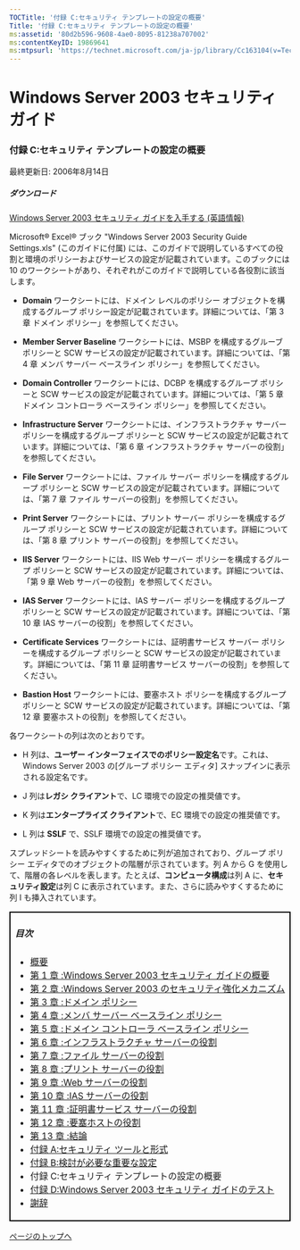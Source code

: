 ```yaml
---
TOCTitle: '付録 C:セキュリティ テンプレートの設定の概要'
Title: '付録 C:セキュリティ テンプレートの設定の概要'
ms:assetid: '80d2b596-9608-4ae0-8095-81238a707002'
ms:contentKeyID: 19869641
ms:mtpsurl: 'https://technet.microsoft.com/ja-jp/library/Cc163104(v=TechNet.10)'
---
```


Windows Server 2003 セキュリティ ガイド
=======================================

### 付録 C:セキュリティ テンプレートの設定の概要

最終更新日: 2006年8月14日

##### ダウンロード

[Windows Server 2003 セキュリティ ガイドを入手する (英語情報)](https://download.microsoft.com/download/c/8/6/c86b1b59-0388-4945-8bd9-06f04db13136/windows_server_2003_security_guide_v2.1.zip)

Microsoft® Excel® ブック "Windows Server 2003 Security Guide Settings.xls" (このガイドに付属) には、このガイドで説明しているすべての役割と環境のポリシーおよびサービスの設定が記載されています。このブックには 10 のワークシートがあり、それぞれがこのガイドで説明している各役割に該当します。

-   **Domain** ワークシートには、ドメイン レベルのポリシー オブジェクトを構成するグループ ポリシー設定が記載されています。詳細については、「第 3 章 ドメイン ポリシー」を参照してください。

-   **Member Server Baseline** ワークシートには、MSBP を構成するグルーブ ポリシーと SCW サービスの設定が記載されています。詳細については、「第 4 章 メンバ サーバー ベースライン ポリシー」を参照してください。

-   **Domain Controller** ワークシートには、DCBP を構成するグループ ポリシーと SCW サービスの設定が記載されています。詳細については、「第 5 章 ドメイン コントローラ ベースライン ポリシー」を参照してください。

-   **Infrastructure Server** ワークシートには、インフラストラクチャ サーバー ポリシーを構成するグループ ポリシーと SCW サービスの設定が記載されています。詳細については、「第 6 章 インフラストラクチャ サーバーの役割」を参照してください。

-   **File Server** ワークシートには、ファイル サーバー ポリシーを構成するグループ ポリシーと SCW サービスの設定が記載されています。詳細については、「第 7 章 ファイル サーバーの役割」を参照してください。

-   **Print Server** ワークシートには、プリント サーバー ポリシーを構成するグループ ポリシーと SCW サービスの設定が記載されています。詳細については、「第 8 章 プリント サーバーの役割」を参照してください。

-   **IIS Server** ワークシートには、IIS Web サーバー ポリシーを構成するグループ ポリシーと SCW サービスの設定が記載されています。詳細については、「第 9 章 Web サーバーの役割」を参照してください。

-   **IAS Server** ワークシートには、IAS サーバー ポリシーを構成するグループ ポリシーと SCW サービスの設定が記載されています。詳細については、「第 10 章 IAS サーバーの役割」を参照してください。

-   **Certificate Services** ワークシートには、証明書サービス サーバー ポリシーを構成するグループ ポリシーと SCW サービスの設定が記載されています。詳細については、「第 11 章 証明書サービス サーバーの役割」を参照してください。

-   **Bastion Host** ワークシートには、要塞ホスト ポリシーを構成するグループ ポリシーと SCW サービスの設定が記載されています。詳細については、「第 12 章 要塞ホストの役割」を参照してください。

各ワークシートの列は次のとおりです。

-   H 列は、**ユーザー インターフェイスでのポリシー設定名**です。これは、Windows Server 2003 の\[グループ ポリシー エディタ\] スナップインに表示される設定名です。

-   J 列は**レガシ クライアント**で、LC 環境での設定の推奨値です。

-   K 列は**エンタープライズ クライアント**で、EC 環境での設定の推奨値です。

-   L 列は **SSLF** で、SSLF 環境での設定の推奨値です。

スプレッドシートを読みやすくするために列が追加されており、グループ ポリシー エディタでのオブジェクトの階層が示されています。列 A から G を使用して、階層の各レベルを表します。たとえば、**コンピュータ構成**は列 A に、**セキュリティ設定**は列 C に表示されています。また、さらに読みやすくするために列 I も挿入されています。

<p> <p/> 
<table style="border:1px solid black;">
<colgroup>
<col width="100%" />
</colgroup>
<tbody>
<tr class="odd">
<td style="border:1px solid black;"><h5 id="目次">目次</h5>
<ul>
<li><a href="https://technet.microsoft.com/ja-jp/library/9911b568-c474-465f-998f-4f0fa31bebc6(v=TechNet.10)">概要</a></li>
<li><a href="https://technet.microsoft.com/ja-jp/library/8a6cda2e-32c2-4945-897f-0353cd6e908a(v=TechNet.10)">第 1 章 :Windows Server 2003 セキュリティ ガイドの概要</a></li>
<li><a href="https://technet.microsoft.com/ja-jp/library/7cc50ea6-80d8-4ef6-81de-f47a60ebf8fa(v=TechNet.10)">第 2 章 :Windows Server 2003 のセキュリティ強化メカニズム</a></li>
<li><a href="https://technet.microsoft.com/ja-jp/library/833fddab-0361-4209-bef6-ee3b14acd18d(v=TechNet.10)">第 3 章 :ドメイン ポリシー</a></li>
<li><a href="https://technet.microsoft.com/ja-jp/library/d28caa21-4ec2-4556-a92a-5aa8410df6da(v=TechNet.10)">第 4 章 :メンバ サーバー ベースライン ポリシー</a></li>
<li><a href="https://technet.microsoft.com/ja-jp/library/4247b4ee-4805-4ac4-8962-9f73c91bb80f(v=TechNet.10)">第 5 章 :ドメイン コントローラ ベースライン ポリシー</a></li>
<li><a href="https://technet.microsoft.com/ja-jp/library/ed0c9484-c1e8-4399-8da1-488342ca6503(v=TechNet.10)">第 6 章 :インフラストラクチャ サーバーの役割</a></li>
<li><a href="https://technet.microsoft.com/ja-jp/library/e4da3b65-69ce-44a2-8c77-dcd42da508b8(v=TechNet.10)">第 7 章 :ファイル サーバーの役割</a></li>
<li><a href="https://technet.microsoft.com/ja-jp/library/897b32c2-f09c-4b08-b10c-37f73aa516df(v=TechNet.10)">第 8 章 :プリント サーバーの役割</a></li>
<li><a href="https://technet.microsoft.com/ja-jp/library/ae41b3f3-b46f-4818-ae75-3aaf23075b56(v=TechNet.10)">第 9 章 :Web サーバーの役割</a></li>
<li><a href="https://technet.microsoft.com/ja-jp/library/edd5e9dd-fda5-41a5-8b71-80ce960bc394(v=TechNet.10)">第 10 章 :IAS サーバーの役割</a></li>
<li><a href="https://technet.microsoft.com/ja-jp/library/a4238f44-28fc-4931-b1d5-a37d2a173284(v=TechNet.10)">第 11 章 :証明書サービス サーバーの役割</a></li>
<li><a href="https://technet.microsoft.com/ja-jp/library/c663fb69-d017-4f65-b812-01882f39a34b(v=TechNet.10)">第 12 章 :要塞ホストの役割</a></li>
<li><a href="https://technet.microsoft.com/ja-jp/library/90522937-7ccc-49fe-943b-a7b95cdcd8e9(v=TechNet.10)">第 13 章 :結論</a></li>
<li><a href="https://technet.microsoft.com/ja-jp/library/bb480ff2-c590-4af4-8f5d-b8d09bb272bf(v=TechNet.10)">付録 A:セキュリティ ツールと形式</a></li>
<li><a href="https://technet.microsoft.com/ja-jp/library/22b7ca9a-8713-4a2a-8255-3666a82da9ee(v=TechNet.10)">付録 B:検討が必要な重要な設定</a></li>
<li>付録 C:セキュリティ テンプレートの設定の概要</li>
<li><a href="https://technet.microsoft.com/ja-jp/library/6aec7740-ad4a-4bbb-916c-16b8da021179(v=TechNet.10)">付録 D:Windows Server 2003 セキュリティ ガイドのテスト</a></li>
<li><a href="https://technet.microsoft.com/ja-jp/library/d43f2ace-bc5d-46b1-92ff-9468ae0c73ac(v=TechNet.10)">謝辞</a></li>
</ul></td>
</tr>
</tbody>
</table>
 

[](#mainsection)[ページのトップへ](#mainsection)
